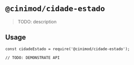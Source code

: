 # `@cinimod/cidade-estado`

> TODO: description

## Usage

```
const cidadeEstado = require('@cinimod/cidade-estado');

// TODO: DEMONSTRATE API
```
